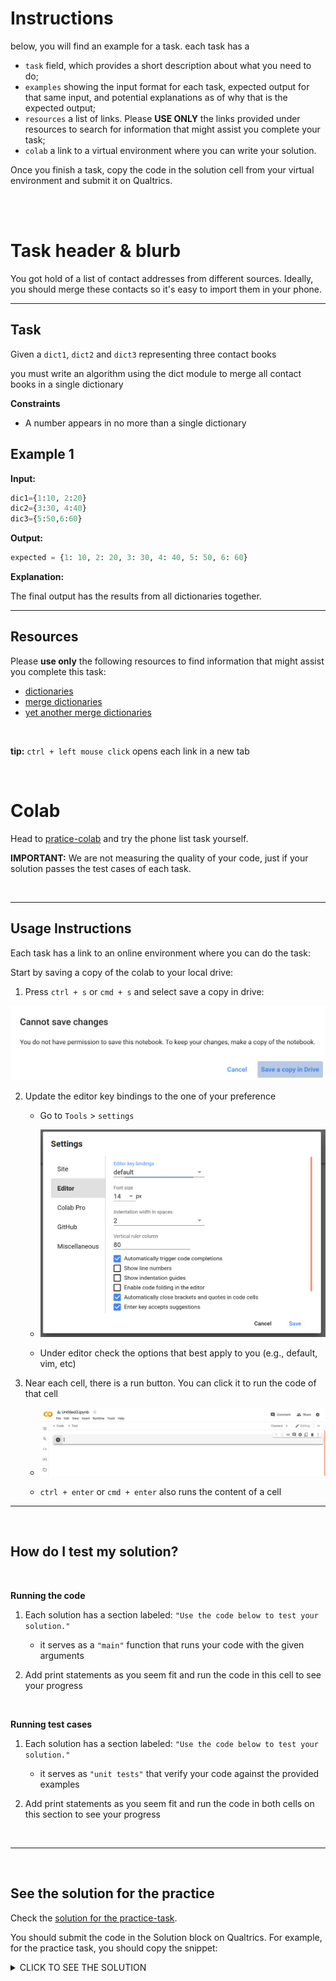 # Instructions


below, you will find an example for a task. each task has a


* `task` field, which provides a short description about what you need to do;
* `examples` showing the input format for each task, expected output for that same input, and potential explanations as of why that is the expected output;
* `resources` a list of links. Please **USE ONLY** the links provided under resources to search for information that might assist you complete your task;
* `colab` a link to a virtual environment where you can write your solution. 

Once you finish a task, copy the code in the solution cell from your virtual environment and submit it on Qualtrics.

<br>
<br>


# Task header & blurb


You got hold of a list of contact addresses from different sources. Ideally, you should merge these contacts so it's easy to import them in your phone. 

___


## Task


Given a `dict1`, `dict2` and `dict3` representing three contact books


you must write an algorithm using the dict module to merge all contact books in a single dictionary


**Constraints**

* A number appears in no more than a single dictionary


## Example 1



**Input:**

```python
dic1={1:10, 2:20}
dic2={3:30, 4:40}
dic3={5:50,6:60}
```

**Output:**

```python
expected = {1: 10, 2: 20, 3: 30, 4: 40, 5: 50, 6: 60}
```

**Explanation:**

The final output has the results from all dictionaries together. 


___


## Resources

Please **use only** the following resources to find information that might assist you complete this task:


* <a href="https://docs.python.org/3/tutorial/datastructures.html#dictionaries" target="_blank">dictionaries</a>
* <a href="https://stackoverflow.com/questions/38987/how-do-i-merge-two-dictionaries-in-a-single-expression-take-union-of-dictionari" target="_blank">merge dictionaries</a>
* <a href="https://stackoverflow.com/questions/65539313/combine-two-dictionaries-with-preference-to-one-of-them" target="_blank">yet another merge dictionaries</a>

<br>

**tip:** `ctrl + left mouse click` opens each link in a new tab

<br>


# Colab

Head to <a href="https://colab.research.google.com/drive/18XUYSK1lUynsK1Mn9nj7foxDzw7MKSSO?usp=sharing" target="_blank">pratice-colab</a> and try the phone list task yourself. 


**IMPORTANT:** We are not measuring the quality of your code, just if your solution passes the test cases of each task.

<br>


___

## Usage Instructions 

Each task has a link to an online environment where you can do the task:

Start by saving a copy of the colab to your local drive:

1. Press `ctrl + s` or `cmd + s` and select save a copy in drive:

![image info](./colab-save-copy.png)


2. Update the editor key bindings to the one of your preference

    * Go to `Tools` > `settings`

    * ![image info](./colab-settings.png)

    * Under editor check the options that best apply to you (e.g., default, vim, etc)


3. Near each cell, there is a run button. You can click it to run the code of that cell

    * ![image info](./colab-empty.png)

    * `ctrl + enter` or `cmd + enter` also runs the content of a cell





___

<br>

## How do I test my solution?

<br>

**Running the code**

1. Each solution has a section labeled: `"Use the code below to test your solution."`

    * it serves as a `"main"` function that runs your code with the given arguments


2. Add print statements as you seem fit and run the code in this cell to see your progress

<br>

**Running test cases**


1. Each solution has a section labeled: `"Use the code below to test your solution."`

    * it serves as `"unit tests"`  that verify your code against the provided examples


2. Add print statements as you seem fit and run the code in both cells on this section to see your progress

<br>

___

<br>

## See the solution for the practice


Check the <a href="https://colab.research.google.com/drive/1opTGbTV0NqEA9g-uRISYPQ-yyI6QeeLO?usp=sharing" target="_blank">solution for the practice-task</a>. 

You should submit the code in the Solution block on Qualtrics. For example, for the practice task, you should copy the snippet:

<details>
    <summary>CLICK TO SEE THE SOLUTION</summary>
    class Solution(object):

        def merge_dict(self, d1: dict, d2: dict, d3: dict) -> dict:
            
            result = dict()
            for current in [d1, d2, d3]:
                result.update(current)
                print(result) # just for debugging

            return result
</details>     
